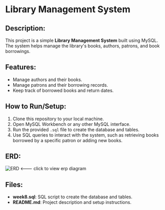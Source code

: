 


# Library Management System

## Description:
This project is a simple **Library Management System** built using MySQL. The system helps manage the library's books, authors, patrons, and book borrowings.

## Features:
- Manage authors and their books.
- Manage patrons and their borrowing records.
- Keep track of borrowed books and return dates.

## How to Run/Setup:
1. Clone this repository to your local machine.
2. Open MySQL Workbench or any other MySQL interface.
3. Run the provided `.sql` file to create the database and tables.
4. Use SQL queries to interact with the system, such as retrieving books borrowed by a specific patron or adding new books.

## ERD:
![ERD]([link_to_erd_image_or_screenshot](https://github.com/musyoka-exe/plp_db_final/blob/main/erp.PNG)) <--- click to view erp diagram

## Files:
- **week8.sql**: SQL script to create the database and tables.
- **README.md**: Project description and setup instructions.

